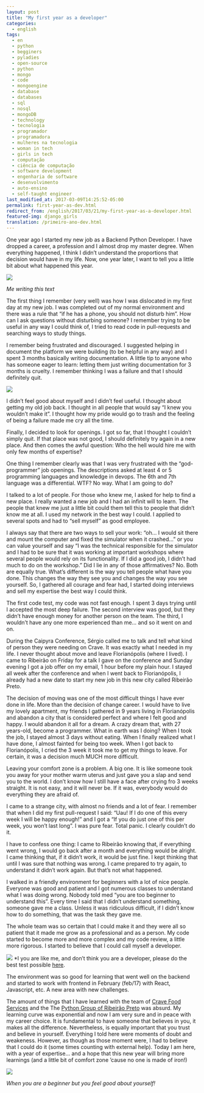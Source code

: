 ```yaml
---
layout: post
title: "My first year as a developer"
categories:
  - english
tags:
  - en 
  - python
  - begginers
  - pyladies
  - open-source
  - python
  - mongo
  - code
  - mongoengine
  - database
  - databases
  - sql
  - nosql
  - mongoDB
  - technology
  - tecnologia
  - programador
  - programadora
  - mulheres na tecnologia
  - woman in tech
  - girls in tech
  - computação
  - ciência de computação
  - software development
  - engenharia de software
  - desenvolvimento
  - auto-ensino
  - self-taught engineer
last_modified_at: 2017-03-09T14:25:52-05:00
permalink: first-year-as-dev.html 
redirect_from: /english/2017/03/21/my-first-year-as-a-developer.html
featured-img: django_girls
translation: /primeiro-ano-dev.html
---
```


One year ago I started my new job as a Backend Python Developer. I have dropped a career, a profession and I almost drop my master degree. When everything happened, I think I didn’t understand the proportions that decision would have in my life. Now, one year later, I want to tell you a little bit about what happened this year.

![](https://cdn-images-1.medium.com/max/800/1*Qiu_GZhqLl-U1YFbghTN2A.gif)

*Me writing this text*

The first thing I remember (very well) was how I was dislocated in my first day at my new job. I was completed out of my normal environment and there was a rule that “if he has a phone, you should not disturb him”. How can I ask questions without disturbing someone? I remember trying to be useful in any way I could think of, I tried to read code in pull-requests and searching ways to study things.

I remember being frustrated and discouraged. I suggested helping in document the platform we were building (to be helpful in any way) and I spent 3 months basically writing documentation. A little tip to anyone who has someone eager to learn: letting them just writing documentation for 3 months is cruelty. I remember thinking I was a failure and that I should definitely quit.

![](https://cdn-images-1.medium.com/max/600/1*bQpZeR8s-hryNGa2EPVQ4A.gif)

I didn’t feel good about myself and I didn’t feel useful. I thought about getting my old job back. I thought in all people that would say “I knew you wouldn’t make it”. I thought how my pride would go to trash and the feeling of being a failure made me cry all the time.

Finally, I decided to look for openings. I got so far, that I thought I couldn’t simply quit. If that place was not good, I should definitely try again in a new place. And then comes the awful question: Who the hell would hire me with only few months of expertise?

One thing I remember clearly was that I was very frustrated with the “god-programmer” job openings. The descriptions asked at least 4 or 5 programming languages and knowledge in devops. The 6th and 7th language was a differential. WTF? No way. What I am going to do?

I talked to a lot of people. For those who knew me, I asked for help to find a new place. I really wanted a new job and I had an infinit will to learn. The people that knew me just a little bit could them tell this to people that didn’t know me at all. I used my network in the best way I could. I applied to several spots and had to “sell myself” as good employee.

I always say that there are two ways to sell your work: “oh… I would sit there and mount the computer and fixed the simulator when it crashed…” or you can value yourself and say “I was the technical responsible for the simulator and I had to be sure that it was working at important workshops where several people would rely on its functionality. If I did a good job, I didn’t had much to do on the workshop.” Did I lie in any of those affirmatives? No. Both are equally true. What’s different is the way you tell people what have you done. This changes the way they see you and changes the way you see yourself. So, I gathered all courage and fear had, I started doing interviews and sell my expertise the best way I could think.

The first code test, my code was not fast enough. I spent 3 days trying until I accepted the most deep failure. The second interview was good, but they didn’t have enough money for another person on the team. The third, I wouldn’t have any one more experienced than me… and so it went on and on.

During the Caipyra Conference, Sérgio called me to talk and tell what kind of person they were needing on Crave. It was exactly what I needed in my life. I never thought about move and leave Florianópolis (where I lived). I came to Ribeirão on Friday for a talk I gave on the conference and Sunday evening I got a job offer on my email, 1 hour before my plain hour. I stayed all week after the conference and when I went back to Florianópolis, I already had a new date to start my new job in this new city called Ribeirão Preto.

The decision of moving was one of the most difficult things I have ever done in life. More than the decision of change career. I would have to live my lovely apartment, my friends I gathered in 9 years living in Florianópolis and abandon a city that is considered perfect and where I felt good and happy. I would abandon it all for a dream. A crazy dream that, with 27 years-old, become a programmer. What in earth was I doing? When I took the job, I stayed almost 3 days without eating. When I finally realized what I have done, I almost fainted for being too week. When I got back to Florianópolis, I cried the 3 week it took me to get my things to leave. For certain, it was a decision much MUCH more difficult.

Leaving your comfort zone is a problem. A big one. It is like someone took you away for your mother warm uterus and just gave you a slap and send you to the world. I don’t know how I still have a face after crying fro 3 weeks straight. It is not easy, and it will never be. If it was, everybody would do everything they are afraid of.

I came to a strange city, with almost no friends and a lot of fear. I remember that when I did my first pull-request I said: “Uau! If I do one of this every week I will be happy enough!” and I got a “If you do just one of this per week, you won’t last long”. I was pure fear. Total panic. I clearly couldn’t do it.

I have to confess one thing: I came to Ribeirão knowing that, if everything went wrong, I would go back after a month and everything would be alright. I came thinking that, if it didn’t work, it would be just fine. I kept thinking that until I was sure that nothing was wrong. I came prepared to try again, to understand it didn’t work again. But that’s not what happened.

I walked in a friendly environment for beginners with a lot of nice people. Everyone was good and patient and I got numerous classes to understand what I was doing wrong. Nobody told med “you are too beginner to understand this”. Every time I said that I didn’t understand something, someone gave me a class. Unless it was ridiculous difficult, if I didn’t know how to do something, that was the task they gave me.

The whole team was so certain that I could make it and they were all so patient that it made me grow as a professional and as a person. My code started to become more and more complex and my code review, a little more rigorous. I started to believe that I could call myself a developer.

![](https://media.giphy.com/media/vzO0Vc8b2VBLi/giphy.gif)
*I you are like me, and don’t think you are a developer, please do the best test possible [here](http://amiarealdev.com/#).

The environment was so good for learning that went well on the backend and started to work with frontend in February (feb/17) with React, Javascript, etc. A new area with new challenges.

The amount of things that I have learned with the team of [Crave Food Services](https://sourcewhatsgood.com/) and the The [Python Group of Ribeirão Preto](https://www.facebook.com/grupyrp/?fref=ts) was absurd. My learning curve was exponential and now I am very sure and in peace with my career choice. It is fundamental to have someone that believes in you, it makes all the difference. Nevertheless, is equally important that you trust and believe in yourself. Everything I told here were moments of doubt and weakeness. However, as though as those moment were, I had to believe that I could do it (some times counting with external help). Today I am here, with a year of expertise… and a hope that this new year will bring more learnings (and a little bit of comfort zone ’cause no one is made of iron!)

![](https://cdn-images-1.medium.com/max/800/1*Yh2x0_YKq28sW_yKyygc3Q.gif)

*When you are a beginner but you feel good about yourself!*

